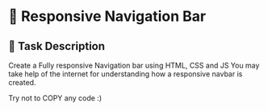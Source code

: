 # 🚀 Responsive Navigation Bar

## 📝 Task Description
Create a Fully responsive Navigation bar using HTML, CSS and JS
You may take help of the internet for understanding how a responsive navbar is created.

Try not to COPY any code :)